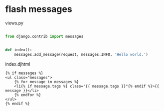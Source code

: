# flash messages

views.py
``` python

from django.contrib import messages


def index():
    messages.add_message(request, messages.INFO, 'Hello world.')
```

index.djhtml

``` html+django
{% if messages %}
<ul class="messages">
    {% for message in messages %}
    <li{% if message.tags %} class="{{ message.tags }}"{% endif %}>{{ message }}</li>
    {% endfor %}
</ul>
{% endif %}
```
